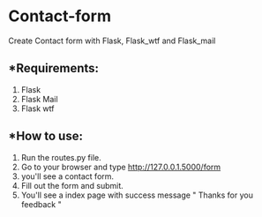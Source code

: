 # Contact-form
Create Contact form with Flask, Flask_wtf and Flask_mail

*Requirements:
----------------------
1. Flask
2. Flask Mail
3. Flask wtf

*How to use:
----------------------
1. Run the routes.py file.
2. Go to your browser and type http://127.0.0.1.5000/form
3. you'll see a contact form.
4. Fill out the form and submit.
5. You'll see a index page with success message " Thanks for you feedback "
